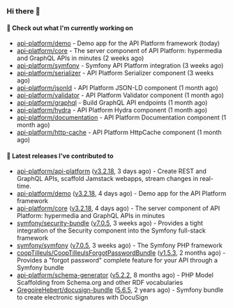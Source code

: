 ### Hi there 👋

#### 👷 Check out what I'm currently working on

- [api-platform/demo](https://github.com/api-platform/demo) - Demo app for the API Platform framework (today)
- [api-platform/core](https://github.com/api-platform/core) - The server component of API Platform: hypermedia and GraphQL APIs in minutes (2 weeks ago)
- [api-platform/symfony](https://github.com/api-platform/symfony) - Symfony API Platform integration (3 weeks ago)
- [api-platform/serializer](https://github.com/api-platform/serializer) - API Platform Serializer component (3 weeks ago)
- [api-platform/jsonld](https://github.com/api-platform/jsonld) - API Platform JSON-LD component (1 month ago)
- [api-platform/validator](https://github.com/api-platform/validator) - API Platform Validator component (1 month ago)
- [api-platform/graphql](https://github.com/api-platform/graphql) - Build GraphQL API endpoints (1 month ago)
- [api-platform/hydra](https://github.com/api-platform/hydra) - API Platform Hydra component (1 month ago)
- [api-platform/documentation](https://github.com/api-platform/documentation) - API Platform Documentation component (1 month ago)
- [api-platform/http-cache](https://github.com/api-platform/http-cache) - API Platform HttpCache component (1 month ago)

#### 🔭 Latest releases I've contributed to

- [api-platform/api-platform](https://github.com/api-platform/api-platform) ([v3.2.18](https://github.com/api-platform/api-platform/releases/tag/v3.2.18), 3 days ago) - Create REST and GraphQL APIs, scaffold Jamstack webapps, stream changes in real-time.
- [api-platform/demo](https://github.com/api-platform/demo) ([v3.2.18](https://github.com/api-platform/demo/releases/tag/v3.2.18), 4 days ago) - Demo app for the API Platform framework
- [api-platform/core](https://github.com/api-platform/core) ([v3.2.18](https://github.com/api-platform/core/releases/tag/v3.2.18), 4 days ago) - The server component of API Platform: hypermedia and GraphQL APIs in minutes
- [symfony/security-bundle](https://github.com/symfony/security-bundle) ([v7.0.5](https://github.com/symfony/security-bundle/releases/tag/v7.0.5), 3 weeks ago) - Provides a tight integration of the Security component into the Symfony full-stack framework
- [symfony/symfony](https://github.com/symfony/symfony) ([v7.0.5](https://github.com/symfony/symfony/releases/tag/v7.0.5), 3 weeks ago) - The Symfony PHP framework
- [coopTilleuls/CoopTilleulsForgotPasswordBundle](https://github.com/coopTilleuls/CoopTilleulsForgotPasswordBundle) ([v1.5.3](https://github.com/coopTilleuls/CoopTilleulsForgotPasswordBundle/releases/tag/v1.5.3), 2 months ago) - Provides a &#34;forgot password&#34; complete feature for your API through a Symfony bundle
- [api-platform/schema-generator](https://github.com/api-platform/schema-generator) ([v5.2.2](https://github.com/api-platform/schema-generator/releases/tag/v5.2.2), 8 months ago) - PHP Model Scaffolding from Schema.org and other RDF vocabularies
- [GregoireHebert/docusign-bundle](https://github.com/GregoireHebert/docusign-bundle) ([5.6.5](https://github.com/GregoireHebert/docusign-bundle/releases/tag/5.6.5), 2 years ago) - Symfony bundle to create electronic signatures with DocuSign

